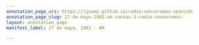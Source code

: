 ```yaml
---
annotation_page_uri: https://lgsump.github.io/radio-venceremos-spanish/annotations/27-de-mayo-1981-am-canvas-1-radio-venceremos-.json
annotation_page_slug: 27-de-mayo-1981-am-canvas-1-radio-venceremos-
layout: annotation_page
manifest_label: 27 de mayo, 1981 - AM

---
```

